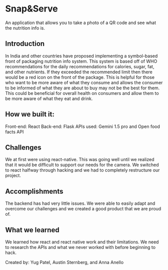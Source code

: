 # Snap&Serve
An application that allows you to take a photo of a QR code and see what the nutrition info is.

## Introduction
In India and other countries have proposed implementing a symbol-based front of packaging nutrition info system. This system is based off of WHO recommendations for the daily recommendations for calories, sugar, fat, and other nutrients. If they exceeded the recommended limit then there would be a red icon on the front of the package. This is helpful for those who want to be more aware of what they consume and allows the consumer to be informed of what they are about to buy may not be the best for them. This could be beneficial for overall health on consumers and allow them to be more aware of what they eat and drink. 

## How we built it:
Front-end: React
Back-end: Flask
APIs used: Gemini 1.5 pro and Open food facts API

## Challenges
We at first were using react-native. This was going well until we realized that it would be difficult to support our needs for the camera. We switched to react halfway through hacking and we had to completely restructure our project. 

## Accomplishments
The backend has had very little issues. We were able to easily adapt and overcome our challenges and we created a good product that we are proud of. 

## What we learned
We learned how react and react native work and their limitations. We need to research the APIs and what we never worked with before beginning to hack. 


Created by: Yug Patel, Austin Sternberg, and Anna Anello
